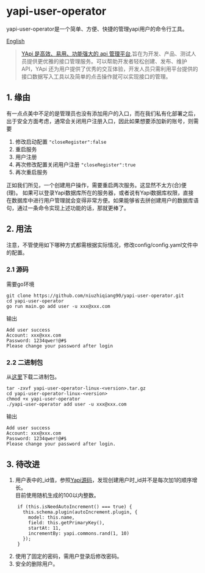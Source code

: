 # yapi-user-operator
yapi-user-operator是一个简单、方便、快捷的管理yapi用户的命令行工具。

[English](./README.md)

> [YApi 是高效、易用、功能强大的 api 管理平台](https://github.com/YMFE/yapi),旨在为开发、产品、测试人员提供更优雅的接口管理服务。可以帮助开发者轻松创建、发布、维护 API，YApi 还为用户提供了优秀的交互体验，开发人员只需利用平台提供的接口数据写入工具以及简单的点击操作就可以实现接口的管理。

## 1. 缘由
有一点点美中不足的是管理员也没有添加用户的入口，而在我们私有化部署之后，出于安全方面考虑，通常会关闭用户注册入口，因此如果想要添加新的账号，则需要
1. 修改启动配置 `"closeRegister":false`
2. 重启服务
3. 用户注册
4. 再次修改配置关闭用户注册 `"closeRegister":true`
6. 再次重启服务

正如我们所见，一个创建用户操作，需要重启两次服务。这显然不太方(合)便(理)。
如果可以登录Yapi数据库所在的服务器，或者说有Yapi数据库权限，直接在数据库中进行用户管理就会变得非常方便。如果能够省去拼创建用户的数据库语句，通过一条命令实现上述功能的话，那就更棒了。


## 2. 用法
注意，不管使用如下哪种方式都需根据实际情况，修改config/config.yaml文件中的配置。

### 2.1 源码
需要go环境
```
git clone https://github.com/niuzhiqiang90/yapi-user-operator.git
cd yapi-user-operator
go run main.go add user -u xxx@xxx.com
```
输出
```
Add user success
Account: xxx@xxx.com
Password: 1234qwer!@#$
Please change your password after login
```

### 2.2 二进制包
从[这里](https://github.com/niuzhiqiang90/yapi-user-operator/releases)下载二进制包。
```
tar -zxvf yapi-user-operator-linux-<version>.tar.gz
cd yapi-user-operator-linux-<version>
chmod +x yapi-user-operator
./yapi-user-operator add user -u xxx@xxx.com
```
输出
```
Add user success
Account: xxx@xxx.com
Password: 1234qwer!@#$
Please change your password after login.
```

## 3. 待改进
1. 用户表中的_id值，参照[Yapi源码](https://github.com/YMFE/yapi/blob/master/server/models/base.js)，发现创建用户时_id并不是每次加1的顺序增长。  
目前使用随机生成的100以内整数。
```
    if (this.isNeedAutoIncrement() === true) {
      this.schema.plugin(autoIncrement.plugin, {
        model: this.name,
        field: this.getPrimaryKey(),
        startAt: 11,
        incrementBy: yapi.commons.rand(1, 10)
      });
    }
```

2. 使用了固定的密码，需用户登录后修改密码。
3. 安全的删除用户。



